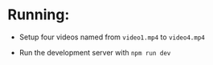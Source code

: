 # Running:

- Setup four videos named from `video1.mp4` to `video4.mp4`

- Run the development server with `npm run dev`

